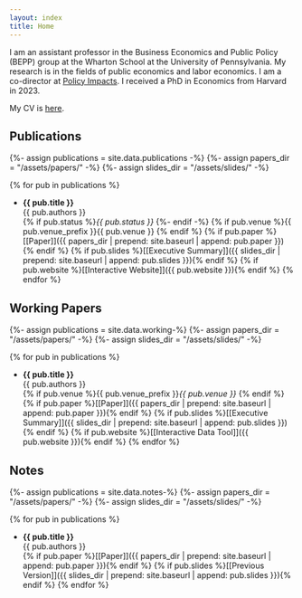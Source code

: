 ```yaml
---
layout: index
title: Home
---
```

I am an assistant professor in the Business Economics and Public Policy (BEPP) group at the Wharton School at the University of Pennsylvania. My research is in the fields of public economics and labor economics. I am a co-director at <a href="https://policyimpacts.org">Policy Impacts</a>. I received a PhD in Economics from Harvard in 2023. 

My CV is <a href="https://bsprungkeyser.com/Sprung-Keyser_CV.pdf">here</a>.

## Publications
{%- assign publications = site.data.publications -%}
{%- assign papers_dir = "/assets/papers/" -%}
{%- assign slides_dir = "/assets/slides/" -%}

{% for pub in publications %}
* **{{ pub.title }}**  
{{ pub.authors }}  
{% if pub.status %}*{{ pub.status }}*  {%- endif -%}
{% if pub.venue %}{{ pub.venue_prefix }}{{ pub.venue }}  {% endif %}
{% if pub.paper %}[[Paper]]({{ papers_dir | prepend: site.baseurl | append: pub.paper }}){% endif %}
{% if pub.slides %}[[Executive Summary]]({{ slides_dir | prepend: site.baseurl | append: pub.slides }}){% endif %}
{% if pub.website %}[[Interactive Website]]({{ pub.website }}){% endif %}
{% endfor %}

## Working Papers
{%- assign publications = site.data.working-%}
{%- assign papers_dir = "/assets/papers/" -%}
{%- assign slides_dir = "/assets/slides/" -%}

{% for pub in publications %}
* **{{ pub.title }}**  
{{ pub.authors }}  
{% if pub.venue %}{{ pub.venue_prefix }}*{{ pub.venue }}*  {% endif %}
{% if pub.paper %}[[Paper]]({{ papers_dir | prepend: site.baseurl | append: pub.paper }}){% endif %}
{% if pub.slides %}[[Executive Summary]]({{ slides_dir | prepend: site.baseurl | append: pub.slides }}){% endif %}
{% if pub.website %}[[Interactive Data Tool]]({{ pub.website }}){% endif %}
{% endfor %}

## Notes
{%- assign publications = site.data.notes-%}
{%- assign papers_dir = "/assets/papers/" -%}
{%- assign slides_dir = "/assets/slides/" -%}

{% for pub in publications %}
* **{{ pub.title }}**  
{{ pub.authors }}  
{% if pub.paper %}[[Paper]]({{ papers_dir | prepend: site.baseurl | append: pub.paper }}){% endif %}
{% if pub.slides %}[[Previous Version]]({{ slides_dir | prepend: site.baseurl | append: pub.slides }}){% endif %}
{% endfor %}

